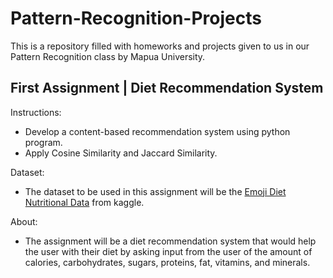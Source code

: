# Pattern-Recognition-Projects

This is a repository filled with homeworks and projects given to us in our Pattern Recognition class by Mapua University.


## First Assignment | Diet Recommendation System

Instructions:
 - Develop a content-based recommendation system using python program.
 - Apply Cosine Similarity and Jaccard Similarity.

Dataset:
 - The dataset to be used in this assignment will be the [Emoji Diet Nutritional Data](https://www.kaggle.com/ofrancisco/emoji-diet-nutritional-data-sr28?select=Personal+DRI.csv) from kaggle.

About:
 - The assignment will be a diet recommendation system that would help the user with their diet by asking input from the user of the amount of calories, carbohydrates, sugars, proteins, fat, vitamins, and minerals.
